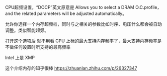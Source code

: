 

CPU超频设置，“DOCP”英文原意是 Allows you to select a DRAM O.C.profile，and the related parameters will be adjusted automatically。

允许你选择一个内存超频档，同时与之相关的参数比如时序、电压什么都会被自动调整。类似智能超频。

打开这个选项后 就不用看 CPU 上标的最大支持内存频率了，最大支持内存频率是不做任何设置时所支持的最高频率

Intel 上是 XMP


这个介绍内存的知乎很棒
    https://zhuanlan.zhihu.com/p/26327347
